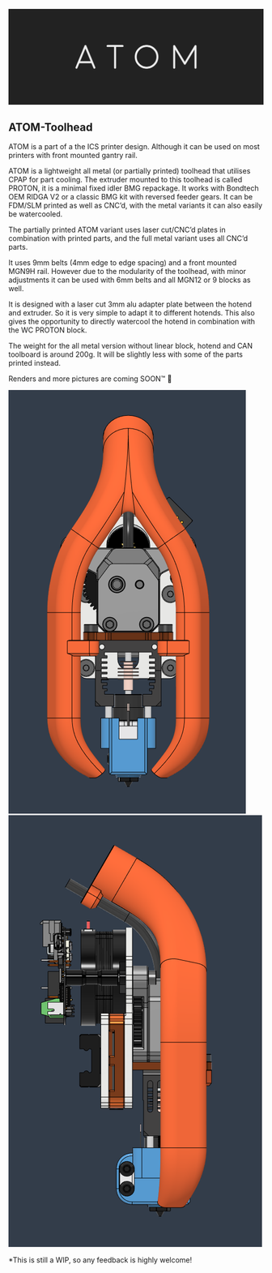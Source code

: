 <p align="center">
    <picture>
        <source media="(prefers-color-scheme: dark)" srcset="./IMAGES/ATOM-logo-banner-light.png" | width=600>
        <source media="(prefers-color-scheme: light)" srcset="./IMAGES/ATOM-logo-banner-dark.png" | width=600>
        <img alt="ATOM-Logo" src="./IMAGES/ATOM-logo-banner-dark.png">
    </picture>
</p>

## ATOM-Toolhead

ATOM is a part of a the ICS printer design. Although it can be used on most printers with front mounted gantry rail.

ATOM is a lightweight all metal (or partially printed) toolhead that utilises CPAP for part cooling. The extruder mounted to this toolhead is called PROTON, it is a minimal fixed idler BMG repackage. It works with Bondtech OEM RIDGA V2 or a classic BMG kit with reversed feeder gears. It can be FDM/SLM printed as well as CNC’d, with the metal variants it can also easily be watercooled.

The partially printed ATOM variant uses laser cut/CNC’d plates in combination with printed parts, and the full metal variant uses all CNC’d parts.

It uses 9mm belts (4mm edge to edge spacing) and a front mounted MGN9H rail. However due to the modularity of the toolhead, with minor adjustments it can be used with 6mm belts and all MGN12 or 9 blocks as well.

It is designed with a laser cut 3mm alu adapter plate between the hotend and extruder. So it is very simple to adapt it to different hotends. This also gives the opportunity to directly watercool the hotend in combination with the WC PROTON block.

The weight for the all metal version without linear block, hotend and CAN toolboard is around 200g. It will be slightly less with some of the parts printed instead.

Renders and more pictures are coming SOON™ 🙂

![ATOM-Front](https://github.com/ENSO-3D/ATOM-Toolhead/blob/main/IMAGES/ATOM-Front.png)
![ATOM-Side](https://github.com/ENSO-3D/ATOM-Toolhead/blob/main/IMAGES/ATOM-Side.png)

*This is still a WIP, so any feedback is highly welcome!
